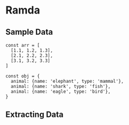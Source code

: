 # Ramda

## Sample Data
```
const arr = [
  [1.1, 1.2, 1.3],
  [2.1, 2.2, 2.3],
  [3.1, 3.2, 3.3]
]

const obj = {
  animal: {name: 'elephant', type: 'mammal'},
  animal: {name: 'shark', type: 'fish'},
  animal: {name: 'eagle', type: 'bird'},
}
```

## Extracting Data



<!--stackedit_data:
eyJoaXN0b3J5IjpbLTIwOTQ2NjkwNjAsLTExMzIxOTM3Nl19
-->